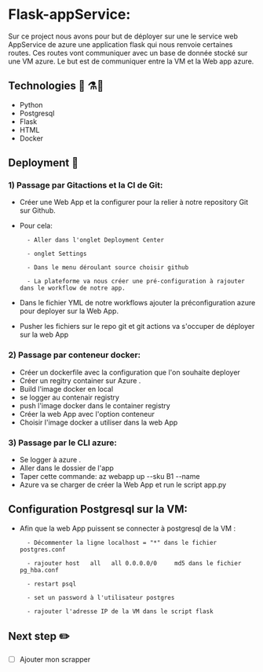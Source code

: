 # Flask-appService:
Sur ce project nous avons pour but de déployer sur une le service web AppService de azure une application flask qui nous renvoie certaines routes.
Ces routes vont communiquer avec un base de donnée stocké sur une VM azure.
Le but est de communiquer entre la VM et la Web app azure.

## Technologies  :snake: ⚗️:whale:
- Python
- Postgresql 
- Flask
- HTML 
- Docker 

## Deployment :pencil:

### 1) Passage par Gitactions et la CI de Git:
- Créer une Web App et la configurer pour la relier à notre repository Git sur Github.
- Pour cela:

        - Aller dans l'onglet Deployment Center

        - onglet Settings

        - Dans le menu déroulant source choisir github

        - La plateforme va nous créer une pré-configuration à rajouter dans le workflow de notre app.

- Dans le fichier YML de notre workflows ajouter la préconfiguration azure pour deployer sur la Web App.
- Pusher les fichiers sur le repo git et git actions va s'occuper de déployer sur la web App

### 2) Passage par conteneur docker:
- Créer un dockerfile avec la configuration que l'on souhaite deployer
- Créer un regitry container sur Azure .
- Build l'image docker en local
- se logger au contenair registry
- push l'image docker dans le container registry
- Créer la web App avec l'option conteneur
- Choisir l'image docker a utiliser dans la web App

### 3) Passage par le CLI azure:
- Se logger à azure .
- Aller dans le dossier de l'app
- Taper cette commande: az webapp up --sku B1 --name <app-name>
- Azure va se charger de créer la Web App et run le script app.py

## Configuration Postgresql sur la VM:

- Afin que la web App puissent se connecter à postgresql de la VM :
        
        - Décommenter la ligne localhost = "*" dans le fichier postgres.conf
        
        - rajouter host   all   all 0.0.0.0/0     md5 dans le fichier pg_hba.conf
        
        - restart psql
        
        - set un password à l'utilisateur postgres
        
        - rajouter l'adresse IP de la VM dans le script flask

## Next step :pencil2:

 - [ ] Ajouter mon scrapper

